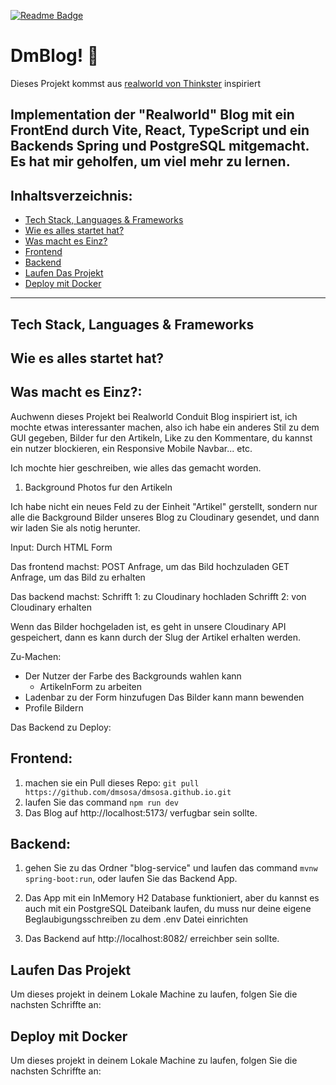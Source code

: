[![Readme Badge](https://img.shields.io/badge/lang-en-lightgreen?style=flat)](https://github.com/dmsosa/dmblog/blob/main/readme.md)

# DmBlog! :apple:  

Dieses Projekt kommst aus [realworld von Thinkster](https://github.com/gothinkster/realworld) inspiriert 

Implementation der "Realworld" Blog mit ein FrontEnd durch Vite, React, TypeScript und ein Backends Spring und PostgreSQL mitgemacht. Es hat mir geholfen, um viel mehr zu lernen.
---

## Inhaltsverzeichnis:

* [Tech Stack, Languages & Frameworks](https://github.com/dmsosa/dmblog/blob/main/README.de.md#tech-stack-languages--frameworks)
* [Wie es alles startet hat?](https://github.com/dmsosa/dmblog/blob/main/README.de.md#wie-es-alles-startet-hat?)
* [Was macht es Einz?](https://github.com/dmsosa/dmblog/blob/main/README.de.md#was-macht-es-einz?)
* [Frontend](https://github.com/dmsosa/dmblog/blob/main/README.de.md#frontend)
* [Backend](https://github.com/dmsosa/dmblog/blob/main/README.de.md#backend)
* [Laufen Das Projekt](https://github.com/dmsosa/dmblog/blob/main/README.de.md#laufen)
* [Deploy mit Docker](https://github.com/dmsosa/dmblog/blob/main/README.de.md#deploy-mit-docker)

---


## Tech Stack, Languages & Frameworks

## Wie es alles startet hat?

## Was macht es Einz?:

Auchwenn dieses Projekt bei Realworld Conduit Blog inspiriert ist, ich mochte etwas interessanter machen, also ich habe ein anderes Stil zu dem GUI gegeben, Bilder fur den Artikeln, Like zu den Kommentare, du kannst ein nutzer blockieren, ein Responsive Mobile Navbar... etc.

Ich mochte hier geschreiben, wie alles das gemacht worden.

1. Background Photos fur den Artikeln

Ich habe nicht ein neues Feld zu der Einheit "Artikel" gerstellt, sondern nur alle die Background Bilder unseres Blog zu Cloudinary gesendet, und dann wir laden Sie als notig herunter.

Input: Durch HTML Form

Das frontend machst:
POST Anfrage, um das Bild hochzuladen
GET Anfrage, um das Bild zu erhalten

Das backend machst:
Schrifft 1: zu Cloudinary hochladen
Schrifft 2: von Cloudinary erhalten

Wenn das Bilder hochgeladen ist, es geht in unsere Cloudinary API gespeichert, dann es kann durch der Slug der Artikel erhalten werden.

Zu-Machen:
* Der Nutzer der Farbe des Backgrounds wahlen kann
    * ArtikelnForm zu arbeiten
* Ladenbar zu der Form hinzufugen
Das Bilder kann mann bewenden
* Profile Bildern

Das Backend zu Deploy:

## Frontend:

1. machen sie ein Pull dieses Repo: `git pull https://github.com/dmsosa/dmsosa.github.io.git`
2. laufen Sie das command `npm run dev`
3. Das Blog auf http://localhost:5173/ verfugbar sein sollte.

## Backend:

1. gehen Sie zu das Ordner "blog-service" und laufen das command `mvnw spring-boot:run`, oder laufen Sie das Backend App. 

2. Das App mit ein InMemory H2 Database funktioniert, aber du kannst es auch mit ein PostgreSQL Dateibank laufen, du muss nur deine eigene Beglaubigungsschreiben zu dem .env Datei einrichten

3. Das Backend auf http://localhost:8082/ erreichber sein sollte.


## Laufen Das Projekt

Um dieses projekt in deinem Lokale Machine zu laufen, folgen Sie die nachsten Schriffte an:

## Deploy mit Docker

Um dieses projekt in deinem Lokale Machine zu laufen, folgen Sie die nachsten Schriffte an:
